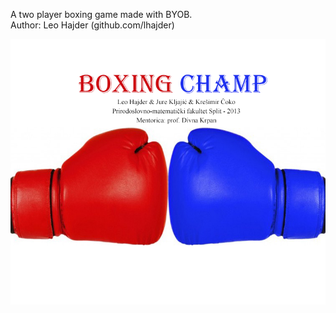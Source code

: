 A two player boxing game made with BYOB.<br/>
Author: Leo Hajder (github.com/lhajder)

![screenshot](naslovnica.png)

